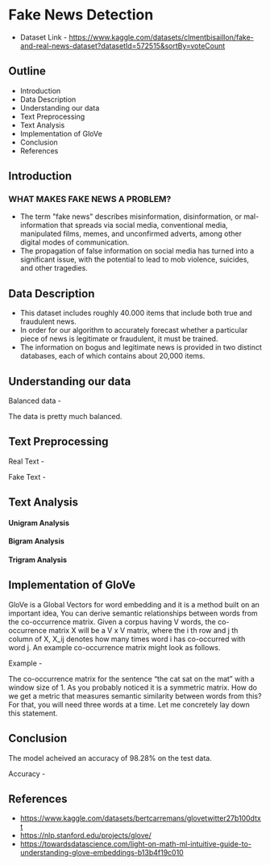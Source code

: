 # Fake News Detection

- Dataset Link - https://www.kaggle.com/datasets/clmentbisaillon/fake-and-real-news-dataset?datasetId=572515&sortBy=voteCount

## Outline
  - Introduction 
  - Data Description
  - Understanding our data
  - Text Preprocessing
  - Text Analysis
  - Implementation of GloVe
  - Conclusion
  - References


## Introduction

### WHAT MAKES FAKE NEWS A PROBLEM?

- The term "fake news" describes misinformation, disinformation, or mal-information that spreads via social media, conventional media, manipulated films, memes, and unconfirmed adverts, among other digital modes of communication.
- The propagation of false information on social media has turned into a significant issue, with the potential to lead to mob violence, suicides, and other tragedies.


## Data Description

- This dataset includes roughly 40.000 items that include both true and fraudulent news. 
- In order for our algorithm to accurately forecast whether a particular piece of news is legitimate or fraudulent, it must be trained. 
- The information on bogus and legitimate news is provided in two distinct databases, each of which contains about 20,000 items.


## Understanding our data

Balanced data - 

The data is pretty much balanced.


## Text Preprocessing

Real Text - 

Fake Text - 


## Text Analysis

#### Unigram Analysis

#### Bigram Analysis

#### Trigram Analysis


## Implementation of GloVe

GloVe is a Global Vectors for word embedding and it is a method built on an important idea, You can derive semantic relationships between words from the co-occurrence matrix. Given a corpus having V words, the co-occurrence matrix X will be a V x V matrix, where the i th row and j th column of X, X_ij denotes how many times word i has co-occurred with word j. An example co-occurrence matrix might look as follows.

Example -

The co-occurrence matrix for the sentence “the cat sat on the mat” with a window size of 1. As you probably noticed it is a symmetric matrix. How do we get a metric that measures semantic similarity between words from this? For that, you will need three words at a time. Let me concretely lay down this statement.


## Conclusion

The model acheived an accuracy of 98.28% on the test data. 

Accuracy - 


## References
- https://www.kaggle.com/datasets/bertcarremans/glovetwitter27b100dtxt
- https://nlp.stanford.edu/projects/glove/
- https://towardsdatascience.com/light-on-math-ml-intuitive-guide-to-understanding-glove-embeddings-b13b4f19c010


